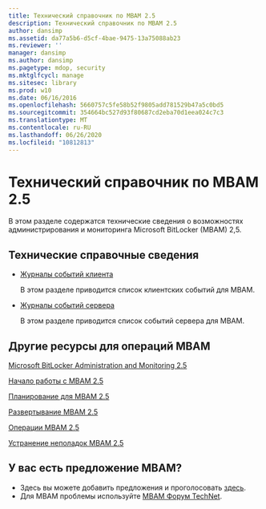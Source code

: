 ```yaml
---
title: Технический справочник по MBAM 2.5
description: Технический справочник по MBAM 2.5
author: dansimp
ms.assetid: da77a5b6-d5cf-4bae-9475-13a75088ab23
ms.reviewer: ''
manager: dansimp
ms.author: dansimp
ms.pagetype: mdop, security
ms.mktglfcycl: manage
ms.sitesec: library
ms.prod: w10
ms.date: 06/16/2016
ms.openlocfilehash: 5660757c5fe58b52f9805add781529b47a5c0bd5
ms.sourcegitcommit: 354664bc527d93f80687cd2eba70d1eea024c7c3
ms.translationtype: MT
ms.contentlocale: ru-RU
ms.lasthandoff: 06/26/2020
ms.locfileid: "10812813"
---
```

# Технический справочник по MBAM 2.5


В этом разделе содержатся технические сведения о возможностях администрирования и мониторинга Microsoft BitLocker (MBAM) 2,5.

## Технические справочные сведения


-   [Журналы событий клиента](client-event-logs.md)

    В этом разделе приводится список клиентских событий для MBAM.

-   [Журналы событий сервера](server-event-logs.md)

    В этом разделе приводится список событий сервера для MBAM.

## Другие ресурсы для операций MBAM


[Microsoft BitLocker Administration and Monitoring 2.5](index.md)

[Начало работы с MBAM 2.5](getting-started-with-mbam-25.md)

[Планирование для MBAM 2.5](planning-for-mbam-25.md)

[Развертывание MBAM 2.5](deploying-mbam-25.md)

[Операции MBAM 2.5](operations-for-mbam-25.md)

[Устранение неполадок MBAM 2.5](troubleshooting-mbam-25.md)

## У вас есть предложение MBAM?
- Здесь вы можете добавить предложения и проголосовать [здесь](http://mbam.uservoice.com/forums/268571-microsoft-bitlocker-administration-and-monitoring). 
- Для MBAM проблемы используйте [MBAM Форум TechNet](https://social.technet.microsoft.com/Forums/home?forum=mdopmbam).

 

 





